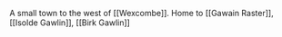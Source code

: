 A small town to the west of [[Wexcombe]]. Home to [[Gawain Raster]], [[Isolde Gawlin]], [[Birk Gawlin]]
